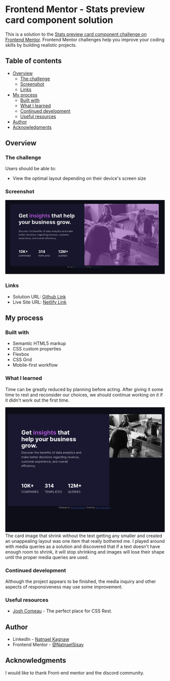 # Frontend Mentor - Stats preview card component solution

This is a solution to the [Stats preview card component challenge on Frontend Mentor](https://www.frontendmentor.io/challenges/stats-preview-card-component-8JqbgoU62). Frontend Mentor challenges help you improve your coding skills by building realistic projects.

## Table of contents

- [Overview](#overview)
  - [The challenge](#the-challenge)
  - [Screenshot](#screenshot)
  - [Links](#links)
- [My process](#my-process)
  - [Built with](#built-with)
  - [What I learned](#what-i-learned)
  - [Continued development](#continued-development)
  - [Useful resources](#useful-resources)
- [Author](#author)
- [Acknowledgments](#acknowledgments)

## Overview

### The challenge

Users should be able to:

- View the optimal layout depending on their device's screen size

### Screenshot

![Desktop](./screenshot/desktop.png)

### Links

- Solution URL: [Github Link](https://github.com/NatnaelSisay/stats-preview-card-component-main)
- Live Site URL: [Netlify Link](https://lambent-gumption-d6e44f.netlify.app/)

## My process

### Built with

- Semantic HTML5 markup
- CSS custom properties
- Flexbox
- CSS Grid
- Mobile-first workflow

### What I learned

Time can be greatly reduced by planning before acting. After giving it some time to rest and reconsider our choices, we should continue working on it if it didn't work out the first time.

![Error](./screenshot/error.png)
The card image that shrink without the text getting any smaller and created an unappealing layout was one item that really bothered me. I played around with media queries as a solution and discovered that if a text doesn't have enough room to shrink, it will stop shrinking and images will lose their shape until the proper media queries are used.

### Continued development

Although the project appears to be finished, the media inquiry and other aspects of responsiveness may use some improvement.

### Useful resources

- [Josh Comeau](https://www.joshwcomeau.com/css/custom-css-reset/) - The perfect place for CSS Rest.

## Author

- LinkedIn - [Natnael Kagnaw](https://www.linkedin.com/in/natnael-kagnaw/)
- Frontend Mentor - [@NatnaelSisay](https://www.frontendmentor.io/profile/NatnaelSisay)

## Acknowledgments

I would like to thank Front-end mentor and the discord community.
